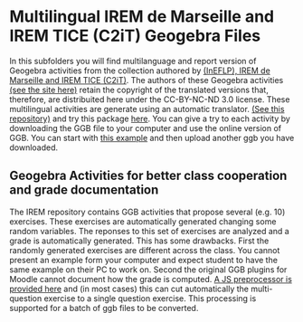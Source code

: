# Multilingual IREM de Marseille and IREM TICE (C2iT) Geogebra Files
In this subfolders you will find multilanguage and report version of Geogebra activities from the 
collection authored by [(InEFLP), IREM de Marseille and IREM TICE (C2iT)](https://www.geogebra.org/m/d4GKJwmq). 
The authors of these Geogebra activities [(see the site here)](https://irem.univ-amu.fr/fr/groupes-travail/groupe-travail-innovation-experimentation-formation-lp) retain the copyright of the
translated versions that, therefore, are distribuited here under the CC-BY-NC-ND 3.0 license. These multilingual activities are generate using an automatic translator. [(See this repository)](https://github.com/TWINGSISTER/GeogebraMultilanguageTranslator) and try this package [here](https://twingsister.github.io/GeogebraMultilanguageTranslator/index-private-latest.html). You can give a try to each activity by downloading the GGB file to your computer and use the online version of GGB. You can start with [this example](https://twingsister.github.io/GeogebraMultilanguageTranslator/example.html) and then upload another ggb you have downloaded.
## Geogebra Activities for better class cooperation and grade documentation
The IREM repository contains GGB activities that propose several (e.g. 10) exercises. These exercises are automatically generated changing some random variables. The reponses to this set of exercises are analyzed and a grade is automatically generated. This has some drawbacks. First the randomly generated exercises are different across the class. You cannot present an example form your computer and expect student to have the same example on their PC to work on.
Second the original  GGB plugins for Moodle cannot document how the grade is computed. [A JS preprocessor is provided here](https://twingsister.github.io/Moodle-Tests-Repository/Geogebra/InEFLP/index-private-latest-OSA-snap-InEFLP.html) and (in most cases)  this can cut automatically the multi-question exercise to a single question exercise. This processing is supported for a batch of ggb files to be converted. 